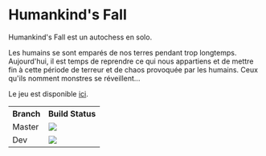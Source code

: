 # Humankind's Fall

Humankind's Fall est un autochess en solo.

Les humains se sont emparés de nos terres pendant trop longtemps. Aujourd'hui, il est temps de reprendre ce qui nous appartiens et de mettre fin à cette période de terreur et de chaos provoquée par les humains. Ceux qu'ils nomment monstres se réveillent...

Le jeu est disponible <a href="https://infenix.itch.io/humankinds-fall">ici</a>.

<table>
  <tr>
    <th>Branch</th>
    <th>Build Status</th>
  </tr>
  <tr>
    <td>Master</td>
    <td>
        <img src="https://github.com/ImInfenix/AutoChessLaboratoireDeJeuVideo/workflows/Build/badge.svg?branch=master"/>
    </td>
  </tr>
  <tr>
    <td>Dev</td>
    <td>
        <img src="https://github.com/ImInfenix/AutoChessLaboratoireDeJeuVideo/workflows/Build/badge.svg?branch=dev"/>
    </td>
  </tr>
</table>
